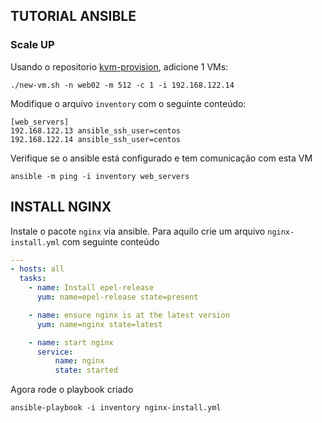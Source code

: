 ## TUTORIAL ANSIBLE 

### Scale UP

Usando o repositorio [kvm-provision](https://github.com/jenciso/kvm-provision), adicione 1 VMs:

```shell
./new-vm.sh -n web02 -m 512 -c 1 -i 192.168.122.14
```

Modifique o arquivo `inventory` com o seguinte conteúdo:

```
[web_servers]
192.168.122.13 ansible_ssh_user=centos
192.168.122.14 ansible_ssh_user=centos
```

Verifique se o ansible está configurado e tem comunicação com esta VM

```shell
ansible -m ping -i inventory web_servers
```

## INSTALL NGINX

Instale o pacote `nginx` via ansible. Para aquilo crie um arquivo `nginx-install.yml` com seguinte conteúdo

```yaml
---
- hosts: all
  tasks:
    - name: Install epel-release
      yum: name=epel-release state=present

    - name: ensure nginx is at the latest version
      yum: name=nginx state=latest

    - name: start nginx
      service:
          name: nginx
          state: started

```

Agora rode o playbook criado 

```shell
ansible-playbook -i inventory nginx-install.yml 
```
